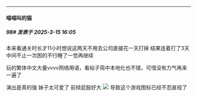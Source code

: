 ﻿
*****

####  喵喵叫的猫  
##### 98#       发表于 2025-3-15 16:05

本来看通关时长才11小时想说这两天不用去公司直接花一天打掉
结果连着打了3天 中间不止一次困的不行睡了一觉再继续

玩的繁体中文大量vvvv网络用语，看帖子简中本地化也不错，可惜没有力气再来一遍了

演出是真的强 妹子太可爱了 前倾屁股好大 <img src="https://static.saraba1st.com/image/smiley/face2017/077.png" referrerpolicy="no-referrer"> 导致这个游戏图标已经不忍直视了

